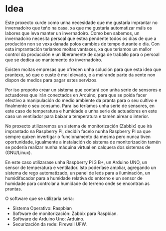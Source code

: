 # Idea

Este proxecto xurde como unha necesidade que me gustaría imprantar no invernadoiro que teño na casa, xa que me gustaría automatizar máis os labores que leva manter un invernadoiro. Como ben sabemos, un invernadoiro necesita persoal que estea pendente todos os días de que a produción non se vexa danada polos cambios de tempo durante o día. Con esta imprantación teríamos moitas vantaxes, xa que teríamos un mallor control da producción e un liberamente de carga de traballo para o persoal que se dedica ao mantemento do invernadoiro. 

Existen moitas empresas que ofrecen unha solución para que esta idea que prantexo, só que o custe é moi elevado, e a meirande parte da xente non dispon de medios para pagar estes servizos.

Por iso propoño crear un sistema que contará con unha serie de sensores e actuadores que irán conectados en Arduino, para que se poida facer efectivo a manipulación do medio ambiente da pranta para o seu cultivo e finalmente o seu consumo. Para iso teríamos unha serie de sensores, en este caso de temperatura e humidade e unha serie de actuadores en este caso un ventilador para baixar a temperatura e tamén airear o interior.

No proxecto utilizaremos un sistema de monitorización (Zabbix) que irá imprantado na Raspberry Pi, decidín facelo nunha Raspberry Pi xa que sempre quixen invertigar o funcionamento da mesma pero nunca tiven oportunidade, igualmente a instalación do sistema de monitorización tamén se podería realizar nunha máquina virtual en calquera dos sistemas de (GNU/Linux).

En este caso utilizarase unha Raspberry Pi 3 B+, un Arduino UNO, un sensor de temperatura e ventilador. Isto poderíase ampliar, agregando un sistema de rego automatizado, un panel de leds para a iluminación, un humidifacador para a humidade relativa do entorno e un sensor de humidade para controlar a humidade do terreno onde se encontran as prantas.


O software que se utilizaría sería:

- Sistema Operativo: Raspbian 
- Software de monitorización: Zabbix para Raspbian.
- Software de Arduino Uno: Arduino.
- Securización da rede: Firewall UFW. 
